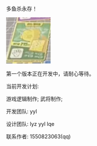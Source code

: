 多鱼杀永存！

<img width="120" alt="peach" src="https://github.com/Zelda110/Killers-of-the-10th-Class/blob/main/resource/peach.png">

第一个版本正在开发中，请耐心等待。

当前开发计划:

游戏逻辑制作;
武将制作;

开发团队: yyl

设计团队: lyz yyl lqe

联系作者: 1550823063(qq)
